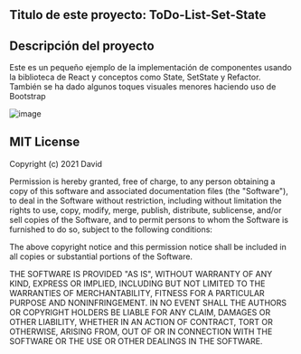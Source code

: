 # 

## Titulo de este proyecto: ToDo-List-Set-State

## Descripción del proyecto
Este es un pequeño ejemplo de la implementación de componentes usando la biblioteca de React y conceptos como State, SetState y Refactor. También se ha dado algunos toques visuales menores haciendo uso de Bootstrap

![image](https://user-images.githubusercontent.com/87394787/139752280-47aa52eb-adb6-4cc5-9c80-12a8eb16133e.png)


## MIT License

Copyright (c) 2021 David

Permission is hereby granted, free of charge, to any person obtaining a copy
of this software and associated documentation files (the "Software"), to deal
in the Software without restriction, including without limitation the rights
to use, copy, modify, merge, publish, distribute, sublicense, and/or sell
copies of the Software, and to permit persons to whom the Software is
furnished to do so, subject to the following conditions:

The above copyright notice and this permission notice shall be included in all
copies or substantial portions of the Software.

THE SOFTWARE IS PROVIDED "AS IS", WITHOUT WARRANTY OF ANY KIND, EXPRESS OR
IMPLIED, INCLUDING BUT NOT LIMITED TO THE WARRANTIES OF MERCHANTABILITY,
FITNESS FOR A PARTICULAR PURPOSE AND NONINFRINGEMENT. IN NO EVENT SHALL THE
AUTHORS OR COPYRIGHT HOLDERS BE LIABLE FOR ANY CLAIM, DAMAGES OR OTHER
LIABILITY, WHETHER IN AN ACTION OF CONTRACT, TORT OR OTHERWISE, ARISING FROM,
OUT OF OR IN CONNECTION WITH THE SOFTWARE OR THE USE OR OTHER DEALINGS IN THE
SOFTWARE.
